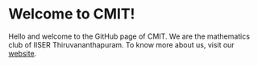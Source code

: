 # Welcome to CMIT!
Hello and welcome to the GitHub page of CMIT. We are the mathematics club of IISER Thiruvananthapuram.
To know more about us, visit our [website](https://cmit.iisertvm.ac.in).
